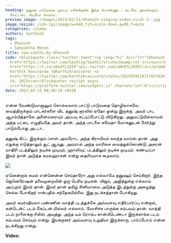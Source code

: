 ```yaml
---
heading: தனுஷ் பாடுவதை அப்படி ரசிக்கிறாங்க இந்த பொண்ணு.. கூடவே அவங்களும்..
  லேட்டஸ்ட் வீடியோ வைரல்.
preview_image: /images/2023/02/15/dhanush-singing-video-viral-1-.jpg
image_resize: /cdn-cgi/image/w=640,fit=scale-down,q=80,f=auto
categories: cinema
authors: Santhosh
tags:
  - Dhanush
  - Samyuktha Menon
title: vaa-vaathi-by-dhanush
code: <blockquote class="twitter-tweet"><p lang="hi" dir="ltr">Dhanush ♥️ <a
  href="https://twitter.com/hashtag/Vaathi?src=hash&amp;ref_src=twsrc%5Etfw">#Vaathi</a><a
  href="https://t.co/uWx8fL1OIR">pic.twitter.com/uWx8fL1OIR</a></p>&mdash;
  Karthik Ravivarma (@Karthikravivarm) <a
  href="https://twitter.com/Karthikravivarm/status/1625559116717637634?ref_src=twsrc%5Etfw">February
  14, 2023</a></blockquote> <script async
  src="https://platform.twitter.com/widgets.js" charset="utf-8"></script>
date: 2023-02-15 08:48:19 +0530
---
```

என்ன வேண்டுமானாலும் சொல்லலாம் பாட்டு பாடுவதை தொழிலாகவே வைத்திருக்கும் பாடகர்களை விட தனுஷ் குரலில் ஏதோ ஒன்று இருக்கு. அவர் பாட ஆரம்பித்தாலே அனைவரையும் அப்படி கட்டிப்போட்டு விடுகிறது. அதுமட்டுமில்லாமல் அந்த பட்டை எழுதியதே அவர் தான். அந்த பாடலை சுவேதா மோகனுடன் சேர்ந்து பாடும்போது அடடா..

தனுஷ் கிட்ட இருக்கும் ப்ளஸ் அவரோட அந்த கிராமியம் கலந்த வாய்ஸ் தான். அது எதுக்கு எடுத்தாலும் சூட் ஆவுது. அவரால் அந்த வாரிசை வைத்துக்கொண்டு அசுரன் மாதிரி படத்திலும் நடிக்க முடியும், ஹாலிவுட் படத்திலும் நடிக்க முடியும். கண்டிப்பா இவர் தான் அடுத்த கமலஹாசன் என்று தைரியமாக கூறலாம்.

![](/images/2023/02/15/dhanush-singing-video-viral-1-.jpg)

ஏனென்றால் கமல் என்னென்ன செய்தாரோ அது எல்லாமே தனுஷும் செய்கிறார். இந்த ஜெனெரேஷன் தலைமுறையின் ஒரு பெரிய நடிகன். விஜய், அஜித்துக்கு எல்லாம் அப்புறம் இவர் தான். இவர் தான் தமிழ் சினிமாவை அடுத்த இடத்துக்கு அழைத்து செல்ல போகிறார் என்பதில் சந்தேகமில்லை. இது நடக்கத்தான் போகிறது.

அவர் கமர்ஷியலா பண்ணின வாத்தி படத்துக்கே அவ்வளவு எதிர்பார்ப்பு என்றால், கன்டென்ட் படம் கேப்டன் மில்லர் எல்லாம். யோசிச்சு பாருங்க சம்பவம் தான். வாத்தி படம் நாளைக்கு ரிலீஸ் அவுத்து. அந்த டீம் ரொம்ப கான்பிடெண்டா இருக்காங்க படம் சம்பவம் செய்யும் என்று. இயக்குனர் அவ்வளவு உறுதியா இருக்காரு. பார்ப்போம் என்ன நடக்கிறது என்று. 

**V﻿ideo:**